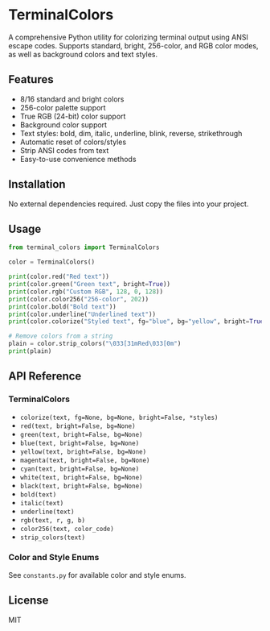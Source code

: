 # TerminalColors

A comprehensive Python utility for colorizing terminal output using ANSI escape codes. Supports standard, bright, 256-color, and RGB color modes, as well as background colors and text styles.

## Features

- 8/16 standard and bright colors
- 256-color palette support
- True RGB (24-bit) color support
- Background color support
- Text styles: bold, dim, italic, underline, blink, reverse, strikethrough
- Automatic reset of colors/styles
- Strip ANSI codes from text
- Easy-to-use convenience methods

## Installation

No external dependencies required. Just copy the files into your project.

## Usage

```python
from terminal_colors import TerminalColors

color = TerminalColors()

print(color.red("Red text"))
print(color.green("Green text", bright=True))
print(color.rgb("Custom RGB", 128, 0, 128))
print(color.color256("256-color", 202))
print(color.bold("Bold text"))
print(color.underline("Underlined text"))
print(color.colorize("Styled text", fg="blue", bg="yellow", bright=True, Style.BOLD, Style.UNDERLINE))

# Remove colors from a string
plain = color.strip_colors("\033[31mRed\033[0m")
print(plain)
```

## API Reference

### TerminalColors

- `colorize(text, fg=None, bg=None, bright=False, *styles)`
- `red(text, bright=False, bg=None)`
- `green(text, bright=False, bg=None)`
- `blue(text, bright=False, bg=None)`
- `yellow(text, bright=False, bg=None)`
- `magenta(text, bright=False, bg=None)`
- `cyan(text, bright=False, bg=None)`
- `white(text, bright=False, bg=None)`
- `black(text, bright=False, bg=None)`
- `bold(text)`
- `italic(text)`
- `underline(text)`
- `rgb(text, r, g, b)`
- `color256(text, color_code)`
- `strip_colors(text)`

### Color and Style Enums

See `constants.py` for available color and style enums.

## License

MIT
